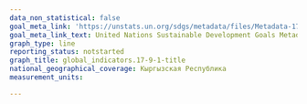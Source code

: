 ```yaml
---
data_non_statistical: false
goal_meta_link: 'https://unstats.un.org/sdgs/metadata/files/Metadata-17-09-01.pdf '
goal_meta_link_text: United Nations Sustainable Development Goals Metadata (PDF 209 KB)
graph_type: line
reporting_status: notstarted
graph_title: global_indicators.17-9-1-title
national_geographical_coverage: Кыргызская Республика
measurement_units: 

---
```

